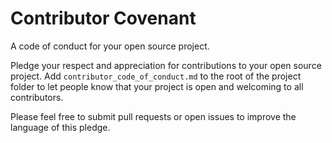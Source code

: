 Contributor Covenant
====================

A code of conduct for your open source project.

Pledge your respect and appreciation for contributions to your open source project. Add `contributor_code_of_conduct.md` to the root of the project folder to let people know that your project is open and welcoming to all contributors.

Please feel free to submit pull requests or open issues to improve the language of this pledge.
